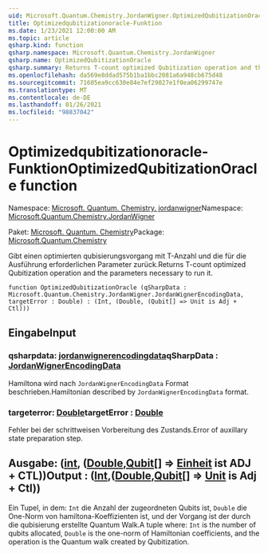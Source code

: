 ```yaml
---
uid: Microsoft.Quantum.Chemistry.JordanWigner.OptimizedQubitizationOracle
title: Optimizedqubitizationoracle-Funktion
ms.date: 1/23/2021 12:00:00 AM
ms.topic: article
qsharp.kind: function
qsharp.namespace: Microsoft.Quantum.Chemistry.JordanWigner
qsharp.name: OptimizedQubitizationOracle
qsharp.summary: Returns T-count optimized Qubitization operation and the parameters necessary to run it.
ms.openlocfilehash: da569e8ddad575b1ba1bbc2081a6a948cb675d48
ms.sourcegitcommit: 71605ea9cc630e84e7ef29027e1f0ea06299747e
ms.translationtype: MT
ms.contentlocale: de-DE
ms.lasthandoff: 01/26/2021
ms.locfileid: "98837042"
---
```

# <a name="optimizedqubitizationoracle-function"></a><span data-ttu-id="fbb7a-102">Optimizedqubitizationoracle-Funktion</span><span class="sxs-lookup"><span data-stu-id="fbb7a-102">OptimizedQubitizationOracle function</span></span>

<span data-ttu-id="fbb7a-103">Namespace: [Microsoft. Quantum. Chemistry. jordanwigner](xref:Microsoft.Quantum.Chemistry.JordanWigner)</span><span class="sxs-lookup"><span data-stu-id="fbb7a-103">Namespace: [Microsoft.Quantum.Chemistry.JordanWigner](xref:Microsoft.Quantum.Chemistry.JordanWigner)</span></span>

<span data-ttu-id="fbb7a-104">Paket: [Microsoft. Quantum. Chemistry](https://nuget.org/packages/Microsoft.Quantum.Chemistry)</span><span class="sxs-lookup"><span data-stu-id="fbb7a-104">Package: [Microsoft.Quantum.Chemistry](https://nuget.org/packages/Microsoft.Quantum.Chemistry)</span></span>


<span data-ttu-id="fbb7a-105">Gibt einen optimierten qubisierungsvorgang mit T-Anzahl und die für die Ausführung erforderlichen Parameter zurück.</span><span class="sxs-lookup"><span data-stu-id="fbb7a-105">Returns T-count optimized Qubitization operation and the parameters necessary to run it.</span></span>

```qsharp
function OptimizedQubitizationOracle (qSharpData : Microsoft.Quantum.Chemistry.JordanWigner.JordanWignerEncodingData, targetError : Double) : (Int, (Double, (Qubit[] => Unit is Adj + Ctl)))
```


## <a name="input"></a><span data-ttu-id="fbb7a-106">Eingabe</span><span class="sxs-lookup"><span data-stu-id="fbb7a-106">Input</span></span>

### <a name="qsharpdata--jordanwignerencodingdata"></a><span data-ttu-id="fbb7a-107">qsharpdata: [jordanwignerencodingdata](xref:Microsoft.Quantum.Chemistry.JordanWigner.JordanWignerEncodingData)</span><span class="sxs-lookup"><span data-stu-id="fbb7a-107">qSharpData : [JordanWignerEncodingData](xref:Microsoft.Quantum.Chemistry.JordanWigner.JordanWignerEncodingData)</span></span>

<span data-ttu-id="fbb7a-108">Hamiltona wird nach `JordanWignerEncodingData` Format beschrieben.</span><span class="sxs-lookup"><span data-stu-id="fbb7a-108">Hamiltonian described by `JordanWignerEncodingData` format.</span></span>


### <a name="targeterror--double"></a><span data-ttu-id="fbb7a-109">targeterror: [Double](xref:microsoft.quantum.lang-ref.double)</span><span class="sxs-lookup"><span data-stu-id="fbb7a-109">targetError : [Double](xref:microsoft.quantum.lang-ref.double)</span></span>

<span data-ttu-id="fbb7a-110">Fehler bei der schrittweisen Vorbereitung des Zustands.</span><span class="sxs-lookup"><span data-stu-id="fbb7a-110">Error of auxillary state preparation step.</span></span>



## <a name="output--intdoublequbit--unit--is-adj--ctl"></a><span data-ttu-id="fbb7a-111">Ausgabe: ([int](xref:microsoft.quantum.lang-ref.int), ([Double](xref:microsoft.quantum.lang-ref.double),[Qubit](xref:microsoft.quantum.lang-ref.qubit)[] => [Einheit](xref:microsoft.quantum.lang-ref.unit)  ist ADJ + CTL))</span><span class="sxs-lookup"><span data-stu-id="fbb7a-111">Output : ([Int](xref:microsoft.quantum.lang-ref.int),([Double](xref:microsoft.quantum.lang-ref.double),[Qubit](xref:microsoft.quantum.lang-ref.qubit)[] => [Unit](xref:microsoft.quantum.lang-ref.unit)  is Adj + Ctl))</span></span>

<span data-ttu-id="fbb7a-112">Ein Tupel, in dem: `Int` die Anzahl der zugeordneten Qubits ist, `Double` die One-Norm von hamiltona-Koeffizienten ist, und der Vorgang ist der durch die qubisierung erstellte Quantum Walk.</span><span class="sxs-lookup"><span data-stu-id="fbb7a-112">A tuple where: `Int` is the number of qubits allocated, `Double` is the one-norm of Hamiltonian coefficients, and the operation is the Quantum walk created by Qubitization.</span></span>